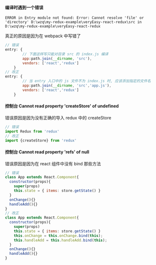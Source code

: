 #### 编译时遇到一个错误

```
ERROR in Entry module not found: Error: Cannot resolve 'file' or 'directory' D:\wzq\my-redux-example\veryEasy-react-redux\src in D:\wzq\my-redux-example\veryEasy-react-redux
```

真正的原因是因为在 webpack 中写错了

```javascript
// 错误
entry: {
   		// 下面这样写只能对目录 src 的 index.js 编译
        app:path.join(__dirname, 'src'),
        vendors: ['react','redux']
    }
// 改正
entry: {
  		// 当 entry 入口中的 js 文件不为 index.js 时, 应该添加指定的文件名
        app:path.join(__dirname, 'src','app.js'),
        vendors: ['react','redux']
    }
```

####  控制台 Cannot read property 'createStore' of undefined

错误原因是因为没有正确的导入 redux 中的 createStore

```javascript
// 错误
import Redux from 'redux'
// 改正
import {createStore} from 'redux'
```

#### 控制台 Cannot read property 'refs' of null

错误原因是因为在 react 组件中没有 bind 那些方法

```javascript
// 错误
class App extends React.Component{
  constructor(props){
    super(props)
    this.state = { items: store.getState() }
  }
  onChange(){}
  handleAdd(){}
}
// 改正
class App extends React.Component{
  constructor(props){
    super(props)
    this.state = { items: store.getState() }
    this.onChange = this.onChange.bind(this);
    this.handleAdd = this.handleAdd.bind(this);
  }
  onChange(){}
  handleAdd(){}
}
```